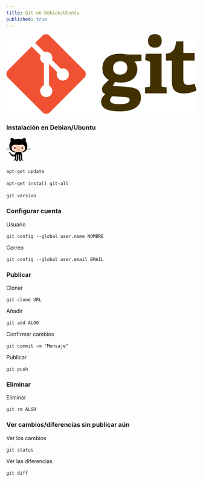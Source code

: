 ```yaml
---
title: Git en Debian/Ubuntu
published: true
---
```


![](../assets/git-logo.png)


### [](#header-1)Instalación en Debian/Ubuntu

![](../assets/octocat.png)

```
apt-get update

apt-get install git-all

git version
```

### [](#header-1)Configurar cuenta

Usuario
```
git config --global user.name NOMBRE
```

Correo
```
git config --global user.email EMAIL
```

### [](#header-1)Publicar

Clonar
```
git clone URL
```

Añadir
```
git add ALGO
```

Confirmar cambios
```
git commit –m "Mensaje"
```

Publicar
```
git push
```

### [](#header-1)Eliminar

Eliminar
```
git rm ALGO
```

### [](#header-1)Ver cambios/diferencias sin publicar aún

Ver los cambios
```
git status
```

Ver las diferencias
```
git diff
```

